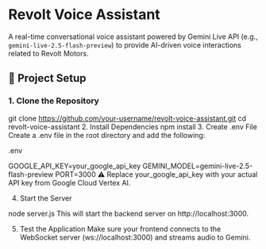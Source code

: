 # Revolt Voice Assistant

A real-time conversational voice assistant powered by Gemini Live API (e.g., `gemini-live-2.5-flash-preview`) to provide AI-driven voice interactions related to Revolt Motors.

## 🔧 Project Setup

### 1. Clone the Repository

git clone https://github.com/your-username/revolt-voice-assistant.git
cd revolt-voice-assistant
2. Install Dependencies
npm install
3. Create .env File
Create a .env file in the root directory and add the following:

.env

GOOGLE_API_KEY=your_google_api_key
GEMINI_MODEL=gemini-live-2.5-flash-preview
PORT=3000
⚠️ Replace your_google_api_key with your actual API key from Google Cloud Vertex AI.

4. Start the Server

node server.js
This will start the backend server on http://localhost:3000.

5. Test the Application
Make sure your frontend connects to the WebSocket server (ws://localhost:3000) and streams audio to Gemini.

